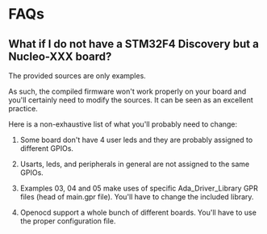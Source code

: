 # FAQs

## What if I do not have a STM32F4 Discovery but a Nucleo-XXX board?

The provided sources are only examples.

As such, the compiled firmware won't work properly on your board and
you'll certainly need to modify the sources. It can be seen as an
excellent practice.

Here is a non-exhaustive list of what you'll probably need to change:

1. Some board don't have 4 user leds and they are probably assigned to
   different GPIOs.

2. Usarts, leds, and peripherals in general are not assigned to the same GPIOs.

3. Examples 03, 04 and 05 make uses of specific Ada_Driver_Library GPR files
   (head of main.gpr file). You'll have to change the included library.

4. Openocd support a whole bunch of different boards. You'll have to use the
   proper configuration file.

